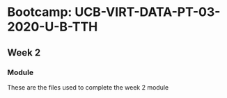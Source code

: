 # Bootcamp: UCB-VIRT-DATA-PT-03-2020-U-B-TTH

## Week 2 

### Module
These are the files used to complete the week 2 module

